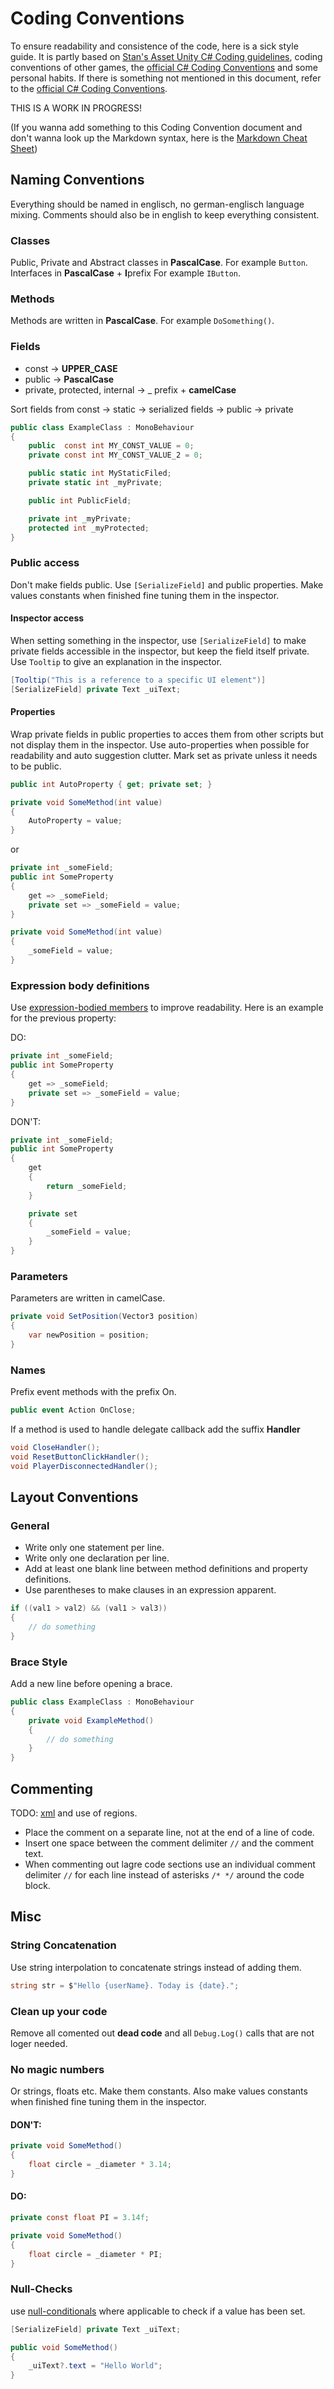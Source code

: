 # Coding Conventions

To ensure readability and consistence of the code, here is a sick style guide.
It is partly based on [Stan's Asset Unity C# Coding guidelines](https://unionassets.com/blog/stan-s-assets-unity-c-coding-guidelines-465), coding conventions of other games, the [official C# Coding Conventions](https://docs.microsoft.com/en-us/dotnet/csharp/programming-guide/inside-a-program/coding-conventions)  and some personal habits.
If there is something not mentioned in this document, refer to the [official C# Coding Conventions](https://docs.microsoft.com/en-us/dotnet/csharp/programming-guide/inside-a-program/coding-conventions).

THIS IS A WORK IN PROGRESS!

(If you wanna add something to this Coding Convention document and don't wanna look up the Markdown syntax, here is the [Markdown Cheat Sheet](https://github.com/adam-p/markdown-here/wiki/Markdown-Cheatsheet))

## Naming Conventions

Everything should be named in englisch, no german-englisch language mixing. Comments should also be in english to keep everything consistent.

### Classes

Public, Private and Abstract classes in **PascalCase**. For example `Button`.
Interfaces in **PascalCase** + **I**prefix For example `IButton`.

### Methods

Methods are written in **PascalCase**. For example `DoSomething()`.

### Fields

- const -> **UPPER_CASE**
- public -> **PascalCase**
- private, protected, internal -> _ prefix + **camelCase**


Sort fields from const -> static -> serialized fields -> public -> private

```c#
public class ExampleClass : MonoBehaviour
{
    public  const int MY_CONST_VALUE = 0;
    private const int MY_CONST_VALUE_2 = 0;

    public static int MyStaticFiled;
    private static int _myPrivate;

    public int PublicField;

    private int _myPrivate;
    protected int _myProtected;
}
```

### Public access
Don't make fields public. Use `[SerializeField]` and public properties. Make values constants when finished fine tuning them in the inspector.

#### Inspector access
When setting something in the inspector, use `[SerializeField]` to make private fields accessible in the inspector, but keep the field itself private. Use `Tooltip` to give an explanation in the inspector.

```c#
[Tooltip("This is a reference to a specific UI element")]
[SerializeField] private Text _uiText;
```

#### Properties

Wrap private fields in public properties to acces them from other scripts but not display them in the inspector. Use auto-properties when possible for readability and auto suggestion clutter. Mark set as private unless it needs to be public.

```c#
public int AutoProperty { get; private set; }

private void SomeMethod(int value)
{
    AutoProperty = value;
} 
```

or

```c#
private int _someField;
public int SomeProperty 
{
    get => _someField;
    private set => _someField = value;
}

private void SomeMethod(int value)
{
    _someField = value;
} 
```

### Expression body definitions
Use [expression-bodied members](https://docs.microsoft.com/en-us/dotnet/csharp/programming-guide/statements-expressions-operators/expression-bodied-members) to improve readability. Here is an example for the previous property:

DO:

```c#
private int _someField;
public int SomeProperty 
{
    get => _someField;
    private set => _someField = value;
}
```

DON'T:

```c#
private int _someField;
public int SomeProperty 
{
    get 
    { 
        return _someField; 
    }

    private set 
    { 
        _someField = value; 
    }
}
```


### Parameters

Parameters are written in camelCase.

```c#
private void SetPosition(Vector3 position) 
{
    var newPosition = position;
}
```

### Names

Prefix event methods with the prefix On.

```c#
public event Action OnClose;
```

If a method is used to handle delegate callback add the suffix **Handler**

```c#
void CloseHandler();
void ResetButtonClickHandler();
void PlayerDisconnectedHandler();
```

## Layout Conventions

### General

- Write only one statement per line.
- Write only one declaration per line.
- Add at least one blank line between method definitions and property definitions.
- Use parentheses to make clauses in an expression apparent.

```c#
if ((val1 > val2) && (val1 > val3)) 
{
    // do something
}
````

### Brace Style

Add a new line before opening a brace.

```c#
public class ExampleClass : MonoBehaviour
{
    private void ExampleMethod() 
    {
        // do something
    }
}
```

## Commenting
TODO: [xml](https://docs.microsoft.com/en-gb/dotnet/csharp/language-reference/language-specification/documentation-comments) and use of regions.

- Place the comment on a separate line, not at the end of a line of code.
- Insert one space between the comment delimiter `//` and the comment text.
- When commenting out lagre code sections use an individual comment delimiter `//` for each line instead of asterisks `/* */` around the code block.

## Misc

### String Concatenation

Use string interpolation to concatenate strings instead of adding them.

```c#
string str = $"Hello {userName}. Today is {date}.";
```


### Clean up your code

Remove all comented out **dead code** and all `Debug.Log()` calls that are not loger needed.

### No magic numbers

Or strings, floats etc. Make them constants. Also make values constants when finished fine tuning them in the inspector.

#### DON'T:

```c#
private void SomeMethod()
{
    float circle = _diameter * 3.14;
}
```

#### DO:

```c#
private const float PI = 3.14f;

private void SomeMethod()
{
    float circle = _diameter * PI;
}
```

### Null-Checks

use [null-conditionals](https://docs.microsoft.com/en-us/dotnet/csharp/language-reference/operators/member-access-operators#null-conditional-operators--and-) where applicable to check if a value has been set.

```c#
[SerializeField] private Text _uiText;

public void SomeMethod()
{
    _uiText?.text = "Hello World";
}
```
